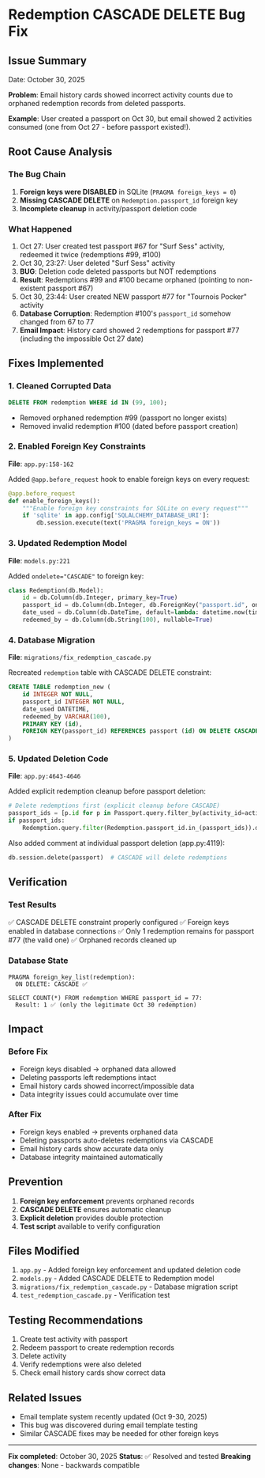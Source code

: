 # Redemption CASCADE DELETE Bug Fix

## Issue Summary
Date: October 30, 2025

**Problem**: Email history cards showed incorrect activity counts due to orphaned redemption records from deleted passports.

**Example**: User created a passport on Oct 30, but email showed 2 activities consumed (one from Oct 27 - before passport existed!).

## Root Cause Analysis

### The Bug Chain
1. **Foreign keys were DISABLED** in SQLite (`PRAGMA foreign_keys = 0`)
2. **Missing CASCADE DELETE** on `Redemption.passport_id` foreign key
3. **Incomplete cleanup** in activity/passport deletion code

### What Happened
1. Oct 27: User created test passport #67 for "Surf Sess" activity, redeemed it twice (redemptions #99, #100)
2. Oct 30, 23:27: User deleted "Surf Sess" activity
3. **BUG**: Deletion code deleted passports but NOT redemptions
4. **Result**: Redemptions #99 and #100 became orphaned (pointing to non-existent passport #67)
5. Oct 30, 23:44: User created NEW passport #77 for "Tournois Pocker" activity
6. **Database Corruption**: Redemption #100's `passport_id` somehow changed from 67 to 77
7. **Email Impact**: History card showed 2 redemptions for passport #77 (including the impossible Oct 27 date)

## Fixes Implemented

### 1. Cleaned Corrupted Data
```sql
DELETE FROM redemption WHERE id IN (99, 100);
```
- Removed orphaned redemption #99 (passport no longer exists)
- Removed invalid redemption #100 (dated before passport creation)

### 2. Enabled Foreign Key Constraints
**File**: `app.py:158-162`

Added `@app.before_request` hook to enable foreign keys on every request:
```python
@app.before_request
def enable_foreign_keys():
    """Enable foreign key constraints for SQLite on every request"""
    if 'sqlite' in app.config['SQLALCHEMY_DATABASE_URI']:
        db.session.execute(text('PRAGMA foreign_keys = ON'))
```

### 3. Updated Redemption Model
**File**: `models.py:221`

Added `ondelete="CASCADE"` to foreign key:
```python
class Redemption(db.Model):
    id = db.Column(db.Integer, primary_key=True)
    passport_id = db.Column(db.Integer, db.ForeignKey("passport.id", ondelete="CASCADE"), nullable=False)
    date_used = db.Column(db.DateTime, default=lambda: datetime.now(timezone.utc))
    redeemed_by = db.Column(db.String(100), nullable=True)
```

### 4. Database Migration
**File**: `migrations/fix_redemption_cascade.py`

Recreated `redemption` table with CASCADE DELETE constraint:
```sql
CREATE TABLE redemption_new (
    id INTEGER NOT NULL,
    passport_id INTEGER NOT NULL,
    date_used DATETIME,
    redeemed_by VARCHAR(100),
    PRIMARY KEY (id),
    FOREIGN KEY(passport_id) REFERENCES passport (id) ON DELETE CASCADE
)
```

### 5. Updated Deletion Code
**File**: `app.py:4643-4646`

Added explicit redemption cleanup before passport deletion:
```python
# Delete redemptions first (explicit cleanup before CASCADE)
passport_ids = [p.id for p in Passport.query.filter_by(activity_id=activity_id).all()]
if passport_ids:
    Redemption.query.filter(Redemption.passport_id.in_(passport_ids)).delete(synchronize_session=False)
```

Also added comment at individual passport deletion (app.py:4119):
```python
db.session.delete(passport)  # CASCADE will delete redemptions
```

## Verification

### Test Results
✅ CASCADE DELETE constraint properly configured
✅ Foreign keys enabled in database connections
✅ Only 1 redemption remains for passport #77 (the valid one)
✅ Orphaned records cleaned up

### Database State
```
PRAGMA foreign_key_list(redemption):
  ON DELETE: CASCADE ✅

SELECT COUNT(*) FROM redemption WHERE passport_id = 77:
  Result: 1 ✅ (only the legitimate Oct 30 redemption)
```

## Impact

### Before Fix
- Foreign keys disabled → orphaned data allowed
- Deleting passports left redemptions intact
- Email history cards showed incorrect/impossible data
- Data integrity issues could accumulate over time

### After Fix
- Foreign keys enabled → prevents orphaned data
- Deleting passports auto-deletes redemptions via CASCADE
- Email history cards show accurate data only
- Database integrity maintained automatically

## Prevention

1. **Foreign key enforcement** prevents orphaned records
2. **CASCADE DELETE** ensures automatic cleanup
3. **Explicit deletion** provides double protection
4. **Test script** available to verify configuration

## Files Modified

1. `app.py` - Added foreign key enforcement and updated deletion code
2. `models.py` - Added CASCADE DELETE to Redemption model
3. `migrations/fix_redemption_cascade.py` - Database migration script
4. `test_redemption_cascade.py` - Verification test

## Testing Recommendations

1. Create test activity with passport
2. Redeem passport to create redemption records
3. Delete activity
4. Verify redemptions were also deleted
5. Check email history cards show correct data

## Related Issues

- Email template system recently updated (Oct 9-30, 2025)
- This bug was discovered during email template testing
- Similar CASCADE fixes may be needed for other foreign keys

---

**Fix completed**: October 30, 2025
**Status**: ✅ Resolved and tested
**Breaking changes**: None - backwards compatible
